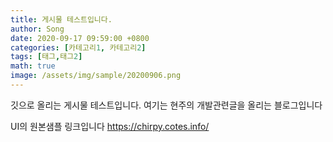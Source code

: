 ```yaml
---
title: 게시물 테스트입니다.
author: Song
date: 2020-09-17 09:59:00 +0800
categories: [카테고리1, 카테고리2]
tags: [태그,태그2]
math: true
image: /assets/img/sample/20200906.png
---
```


깃으로 올리는 게시물 테스트입니다. 
여기는 현주의 개발관련글을 올리는 블로그입니다

UI의 원본샘플 링크입니다
https://chirpy.cotes.info/

